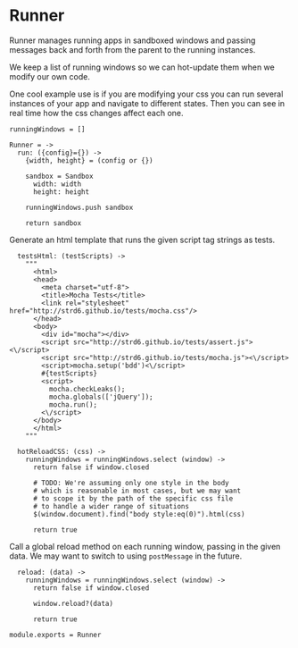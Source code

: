 Runner
======

Runner manages running apps in sandboxed windows and passing messages back and
forth from the parent to the running instances.

We keep a list of running windows so we can hot-update them when we modify our
own code.

One cool example use is if you are modifying your css you can run several
instances of your app and navigate to different states. Then you can see in real
time how the css changes affect each one.

    runningWindows = []

    Runner = ->
      run: ({config}={}) ->
        {width, height} = (config or {})

        sandbox = Sandbox
          width: width
          height: height

        runningWindows.push sandbox

        return sandbox

Generate an html template that runs the given script tag strings as tests.

      testsHtml: (testScripts) ->
        """
          <html>
          <head>
            <meta charset="utf-8">
            <title>Mocha Tests</title>
            <link rel="stylesheet" href="http://strd6.github.io/tests/mocha.css"/>
          </head>
          <body>
            <div id="mocha"></div>
            <script src="http://strd6.github.io/tests/assert.js"><\/script>
            <script src="http://strd6.github.io/tests/mocha.js"><\/script>
            <script>mocha.setup('bdd')<\/script>
            #{testScripts}
            <script>
              mocha.checkLeaks();
              mocha.globals(['jQuery']);
              mocha.run();
            <\/script>
          </body>
          </html>
        """

      hotReloadCSS: (css) ->
        runningWindows = runningWindows.select (window) ->
          return false if window.closed

          # TODO: We're assuming only one style in the body
          # which is reasonable in most cases, but we may want
          # to scope it by the path of the specific css file
          # to handle a wider range of situations
          $(window.document).find("body style:eq(0)").html(css)

          return true

Call a global reload method on each running window, passing in the given data.
We may want to switch to using `postMessage` in the future.

      reload: (data) ->
        runningWindows = runningWindows.select (window) ->
          return false if window.closed

          window.reload?(data)

          return true

    module.exports = Runner
